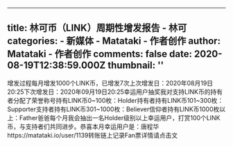 
---
title: 林可币（LINK）周期性增发报告 - 林可
categories: 
    - 新媒体
    - Matataki - 作者创作
author: Matataki - 作者创作
comments: false
date: 2020-08-19T12:38:59.000Z
thumbnail: ''
---

<div>   
增发过程每月增发1000个LINK币，已增发7次上次增发日：2020年08月19日20:25下次增发日：2020年09月19日20:25幸运用户抽奖我对支持LINK币的持有者分配了荣誉称号持有LINK币0~100枚：Holder持有者持有LINK币101~300枚：Supporter支持者持有LINK币301~1000枚：Believer信仰者持有LINK币1000枚以上：Father爸爸每个月我会抽出一名Holder级别以上幸运用户，打赏100个LINK币，与支持者们共同进步。恭喜本月幸运用户是：唐程华https://matataki.io/user/1139转账链上记录Fan票详情请点击文  
</div>
            